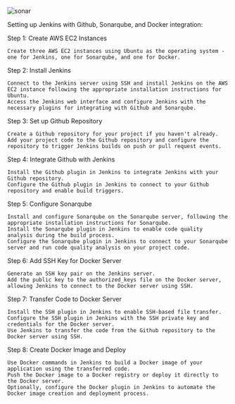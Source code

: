 
![sonar](https://user-images.githubusercontent.com/56280489/231206806-91a361f2-4abd-464f-a6d4-5494fd28d60b.png)

Setting up Jenkins with Github, Sonarqube, and Docker integration:

Step 1: Create AWS EC2 Instances

    Create three AWS EC2 instances using Ubuntu as the operating system - one for Jenkins, one for Sonarqube, and one for Docker.

Step 2: Install Jenkins

    Connect to the Jenkins server using SSH and install Jenkins on the AWS EC2 instance following the appropriate installation instructions for Ubuntu.
    Access the Jenkins web interface and configure Jenkins with the necessary plugins for integrating with Github and Sonarqube.

Step 3: Set up Github Repository

    Create a Github repository for your project if you haven't already.
    Add your project code to the Github repository and configure the repository to trigger Jenkins builds on push or pull request events.

Step 4: Integrate Github with Jenkins

    Install the Github plugin in Jenkins to integrate Jenkins with your Github repository.
    Configure the Github plugin in Jenkins to connect to your Github repository and enable build triggers.

Step 5: Configure Sonarqube

    Install and configure Sonarqube on the Sonarqube server, following the appropriate installation instructions for Sonarqube.
    Install the Sonarqube plugin in Jenkins to enable code quality analysis during the build process.
    Configure the Sonarqube plugin in Jenkins to connect to your Sonarqube server and run code quality analysis on your project code.

Step 6: Add SSH Key for Docker Server

    Generate an SSH key pair on the Jenkins server.
    Add the public key to the authorized_keys file on the Docker server, allowing Jenkins to connect to the Docker server using SSH.

Step 7: Transfer Code to Docker Server

    Install the SSH plugin in Jenkins to enable SSH-based file transfer.
    Configure the SSH plugin in Jenkins with the SSH private key and credentials for the Docker server.
    Use Jenkins to transfer the code from the Github repository to the Docker server using SSH.

Step 8: Create Docker Image and Deploy

    Use Docker commands in Jenkins to build a Docker image of your application using the transferred code.
    Push the Docker image to a Docker registry or deploy it directly to the Docker server.
    Optionally, configure the Docker plugin in Jenkins to automate the Docker image creation and deployment process.
